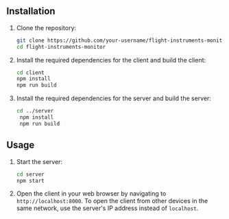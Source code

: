 ## Installation

1. Clone the repository:

   ```sh
   git clone https://github.com/your-username/flight-instruments-monitor.git
   cd flight-instruments-monitor
   ```

2. Install the required dependencies for the client and build the client:

   ```sh
   cd client
   npm install
   npm run build
   ```

3. Install the required dependencies for the server and build the server:

   ```sh
   cd ../server
    npm install
    npm run build
    ```

## Usage
1. Start the server:

   ```sh
   cd server
   npm start
   ```

2. Open the client in your web browser by navigating to `http://localhost:8000`.
    To open the client from other devices in the same network, use the server's IP address instead of `localhost`.